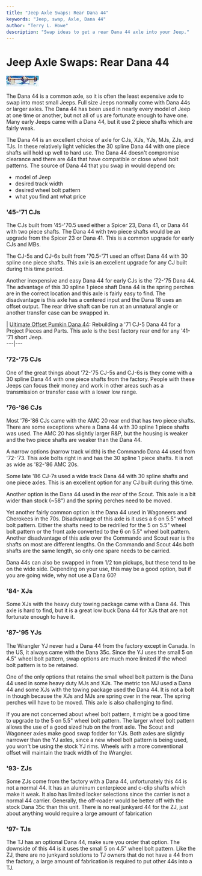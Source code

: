```yaml
---
title: "Jeep Axle Swaps: Rear Dana 44"
keywords: "Jeep, swap, Axle, Dana 44"
author: "Terry L. Howe"
description: "Swap ideas to get a rear Dana 44 axle into your Jeep."
---
```

# Jeep Axle Swaps: Rear Dana 44

[![Rear Dana 44 '70 1/2 - '71 CJ-5](/images/axle/d44_71_.jpg)](/images/axle/d44_71.jpg)   

The Dana 44 is a common axle, so it is often the least expensive axle to swap into most small Jeeps. Full size Jeeps normally come with Dana 44s or larger axles. The Dana 44 has been used in nearly every model of Jeep at one time or another, but not all of us are fortunate enough to have one. Many early Jeeps came with a Dana 44, but it use 2 piece shafts which are fairly weak.

The Dana 44 is an excellent choice of axle for CJs, XJs, YJs, MJs, ZJs, and TJs. In these relatively light vehicles the 30 spline Dana 44 with one piece shafts will hold up well to hard use. The Dana 44 doesn't compromise clearance and there are 44s that have compatible or close wheel bolt patterns. The source of Dana 44 that you swap in would depend on: 

  * model of Jeep
  * desired track width
  * desired wheel bolt pattern
  * what you find ant what price

### '45-'71 CJs

The CJs built from '45-'70.5 used either a Spicer 23, Dana 41, or Dana 44 with two piece shafts. The Dana 44 with two piece shafts would be an upgrade from the Spicer 23 or Dana 41. This is a common upgrade for early CJs and MBs.

The CJ-5s and CJ-6s built from '70.5-'71 used an offset Dana 44 with 30 spline one piece shafts. This axle is an excellent upgrade for any CJ built during this time period. 

Another inexpensive and easy Dana 44 for early CJs is the '72-'75 Dana 44. The advantage of this 30 spline 1 piece shaft Dana 44 is the spring perches are in the correct location and this axle is fairly easy to find. The disadvantage is this axle has a centered input and the Dana 18 uses an offset output. The rear drive shaft can be run at an unnatural angle or another transfer case can be swapped in.

|  [Ultimate Offset Pumkin Dana 44](https://www.4x4wire.com/jeep/projects/pieces/rear/): Rebuilding a '71 CJ-5 Dana 44 for a Project Pieces and Parts. This axle is the best factory rear end for any '41-'71 short Jeep.   
---|---  
  
### '72-'75 CJs

One of the great things about '72-'75 CJ-5s and CJ-6s is they come with a 30 spline Dana 44 with one piece shafts from the factory. People with these Jeeps can focus their money and work in other areas such as a transmission or transfer case with a lower low range.

### '76-'86 CJs

Most '76-'86 CJs came with the AMC 20 rear end that has two piece shafts. There are some exceptions where a Dana 44 with 30 spline 1 piece shafts was used. The AMC 20 has slightly larger R&P, but the housing is weaker and the two piece shafts are weaker than the Dana 44.

A narrow options (narrow track width) is the Commando Dana 44 used from '72-'73. This axle bolts right in and has the 30 spline 1 piece shafts. It is not as wide as '82-'86 AMC 20s.

Some late '86 CJ-7s used a wide track Dana 44 with 30 spline shafts and one piece axles. This is an excellent option for any CJ built during this time.

Another option is the Dana 44 used in the rear of the Scout. This axle is a bit wider than stock (~58") and the spring perches need to be moved.

Yet another fairly common option is the Dana 44 used in Wagoneers and Cherokees in the 70s. Disadvantage of this axle is it uses a 6 on 5.5" wheel bolt pattern. Either the shafts need to be redrilled for the 5 on 5.5" wheel bolt pattern or the front axle converted to the 6 on 5.5" wheel bolt pattern. Another disadvantage of this axle over the Commando and Scout rear is the shafts on most are different lengths. On the Commando and Scout 44s both shafts are the same length, so only one spare needs to be carried.

Dana 44s can also be swapped in from 1/2 ton pickups, but these tend to be on the wide side. Depending on your use, this may be a good option, but if you are going wide, why not use a Dana 60?

### '84- XJs

Some XJs with the heavy duty towing package came with a Dana 44. This axle is hard to find, but it is a great low buck Dana 44 for XJs that are not fortunate enough to have it.

### '87-'95 YJs

The Wrangler YJ never had a Dana 44 from the factory except in Canada. In the US, it always came with the Dana 35c. Since the YJ uses the small 5 on 4.5" wheel bolt pattern, swap options are much more limited if the wheel bolt pattern is to be retained.

One of the only options that retains the small wheel bolt pattern is the Dana 44 used in some heavy duty MJs and XJs. The metric ton MJ used a Dana 44 and some XJs with the towing package used the Dana 44. It is not a bolt in though because the XJs and MJs are spring over in the rear. The spring perches will have to be moved. This axle is also challenging to find.

If you are not concerned about wheel bolt pattern, it might be a good time to upgrade to the 5 on 5.5" wheel bolt pattern. The larger wheel bolt pattern allows the use of a good sized hub on the front axle. The Scout and Wagoneer axles make good swap fodder for YJs. Both axles are slightly narrower than the YJ axles, since a new wheel bolt pattern is being used, you won't be using the stock YJ rims. Wheels with a more conventional offset will maintain the track width of the Wrangler.

### '93- ZJs

Some ZJs come from the factory with a Dana 44, unfortunately this 44 is not a normal 44. It has an aluminum centerpiece and c-clip shafts which make it weak. It also has limited locker selections since the carrier is not a normal 44 carrier. Generally, the off-roader would be better off with the stock Dana 35c than this unit. There is no real junkyard 44 for the ZJ, just about anything would require a large amount of fabrication

### '97- TJs

The TJ has an optional Dana 44, make sure you order that option. The downside of this 44 is it uses the small 5 on 4.5" wheel bolt pattern. Like the ZJ, there are no junkyard solutions to TJ owners that do not have a 44 from the factory, a large amount of fabrication is required to put other 44s into a TJ.